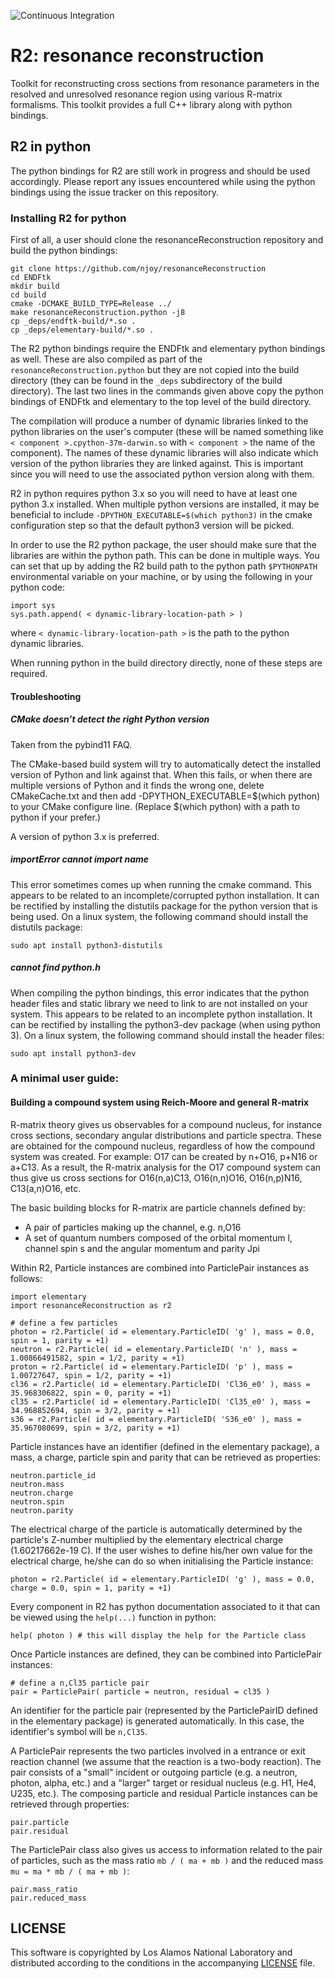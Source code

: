 ![Continuous Integration](https://github.com/njoy/resonanceReconstruction/workflows/Continuous%20Integration/badge.svg)

# R2: resonance reconstruction

Toolkit for reconstructing cross sections from resonance parameters in the resolved and unresolved resonance region using various R-matrix formalisms. This toolkit provides a full C++ library along with python bindings.

## R2 in python

The python bindings for R2 are still work in progress and should be used accordingly. Please report any issues encountered while using the python bindings using the issue tracker on this repository.

### Installing R2 for python

First of all, a user should clone the resonanceReconstruction repository and build the python bindings:
```
git clone https://github.com/njoy/resonanceReconstruction
cd ENDFtk
mkdir build
cd build
cmake -DCMAKE_BUILD_TYPE=Release ../
make resonanceReconstruction.python -j8
cp _deps/endftk-build/*.so .
cp _deps/elementary-build/*.so .
```

The R2 python bindings require the ENDFtk and elementary python bindings as well. These are also compiled as part of the `resonanceReconstruction.python` but they are not copied into the build directory (they can be found in the `_deps` subdirectory of the build directory). The last two lines in the commands given above copy the python bindings of ENDFtk and elementary to the top level of the build directory.

The compilation will produce a number of dynamic libraries linked to the python libraries on the user's computer (these will be named something like `< component >.cpython-37m-darwin.so` with `< component >` the name of the component). The names of these dynamic libraries will also indicate which version of the python libraries they are linked against. This is important since you will need to use the associated python version along with them.

R2 in python requires python 3.x so you will need to have at least one python 3.x installed. When multiple python versions are installed, it may be beneficial to include `-DPYTHON_EXECUTABLE=$(which python3)` in the cmake configuration step so that the default python3 version will be picked.

In order to use the R2 python package, the user should make sure that the libraries are within the python path. This can be done in multiple ways. You can set that up by adding the R2 build path to the python path `$PYTHONPATH` environmental variable on your machine, or by using the following in your python code:
```
import sys
sys.path.append( < dynamic-library-location-path > )
```
where `< dynamic-library-location-path >` is the path to the python dynamic libraries.

When running python in the build directory directly, none of these steps are required.

#### Troubleshooting ####

##### CMake doesn’t detect the right Python version #####

Taken from the pybind11 FAQ.

The CMake-based build system will try to automatically detect the installed version of Python and link against that. When this fails, or when there are multiple versions of Python and it finds the wrong one, delete CMakeCache.txt and then add -DPYTHON_EXECUTABLE=$(which python) to your CMake configure line. (Replace $(which python) with a path to python if your prefer.)

A version of python 3.x is preferred.

##### importError cannot import name <sysconfig> #####

This error sometimes comes up when running the cmake command. This appears to be related to an incomplete/corrupted python installation. It can be rectified by installing the distutils package for the python version that is being used. On a linux system, the following command should install the distutils package:
```
sudo apt install python3-distutils
```

##### cannot find python.h #####

When compiling the python bindings, this error indicates that the python header files and static library we need to link to are not installed on your system. This appears to be related to an incomplete python installation. It can be rectified by installing the python3-dev package (when using python 3). On a linux system, the following command should install the header files:
```
sudo apt install python3-dev
```

### A minimal user guide:

#### Building a compound system using Reich-Moore and general R-matrix

R-matrix theory gives us observables for a compound nucleus, for instance cross sections, secondary angular distributions and particle spectra. These are obtained for the compound nucleus, regardless of how the compound system was created. For example: O17 can be created by n+O16, p+N16 or a+C13. As a result, the R-matrix analysis for the O17 compound system can thus give us cross sections for O16(n,a)C13, O16(n,n)O16, O16(n,p)N16, C13(a,n)O16, etc.

The basic building blocks for R-matrix are particle channels defined by:
- A pair of particles making up the channel, e.g. n,O16
- A set of quantum numbers composed of the orbital momentum l, channel spin s and the angular momentum and parity Jpi

Within R2, Particle instances are combined into ParticlePair instances as follows:
```
import elementary
import resonanceReconstruction as r2

# define a few particles
photon = r2.Particle( id = elementary.ParticleID( 'g' ), mass = 0.0, spin = 1, parity = +1)
neutron = r2.Particle( id = elementary.ParticleID( 'n' ), mass = 1.00866491582, spin = 1/2, parity = +1)
proton = r2.Particle( id = elementary.ParticleID( 'p' ), mass = 1.00727647, spin = 1/2, parity = +1)
cl36 = r2.Particle( id = elementary.ParticleID( 'Cl36_e0' ), mass = 35.968306822, spin = 0, parity = +1)
cl35 = r2.Particle( id = elementary.ParticleID( 'Cl35_e0' ), mass = 34.968852694, spin = 3/2, parity = +1)
s36 = r2.Particle( id = elementary.ParticleID( 'S36_e0' ), mass = 35.967080699, spin = 3/2, parity = +1)
```

Particle instances have an identifier (defined in the elementary package), a mass, a charge, particle spin and parity that can be retrieved as properties:
```
neutron.particle_id
neutron.mass
neutron.charge
neutron.spin
neutron.parity
```

The electrical charge of the particle is automatically determined by the particle's Z-number multiplied by the elementary electrical charge (1.60217662e-19 C). If the user wishes to define his/her own value for the electrical charge, he/she can do so when initialising the Particle instance:
```
photon = r2.Particle( id = elementary.ParticleID( 'g' ), mass = 0.0, charge = 0.0, spin = 1, parity = +1)
```

Every component in R2 has python documentation associated to it that can be viewed using the `help(...)` function in python:
```
help( photon ) # this will display the help for the Particle class
```

Once Particle instances are defined, they can be combined into ParticlePair instances:
```
# define a n,Cl35 particle pair
pair = ParticlePair( particle = neutron, residual = cl35 )
```

An identifier for the particle pair (represented by the ParticlePairID defined in the elementary package) is generated automatically. In this case, the identifier's symbol will be `n,Cl35`.

A ParticlePair represents the two particles involved in a entrance or exit reaction channel (we assume that the reaction is a two-body reaction). The pair consists of a \"small\" incident or outgoing particle (e.g. a neutron, photon, alpha, etc.) and a \"larger\" target or residual nucleus (e.g. H1, He4, U235, etc.). The composing particle and residual Particle instances can be retrieved through properties:
```
pair.particle    
pair.residual
```

The ParticlePair class also gives us access to information related to the pair of particles, such as the mass ratio `mb / ( ma + mb )` and the reduced mass `mu = ma * mb / ( ma + mb )`:
```
pair.mass_ratio
pair.reduced_mass
```

## LICENSE
This software is copyrighted by Los Alamos National Laboratory and distributed
according to the conditions in the accompanying [LICENSE](LICENSE) file.
